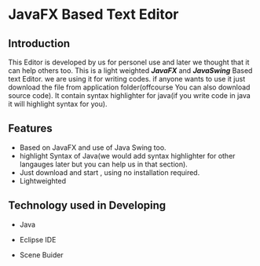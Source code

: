 JavaFX Based Text Editor
=========================

Introduction
------------

This Editor is developed by us for personel use and later we thought that it can help others too.
This is a light weighted **_JavaFX_** and **_JavaSwing_** Based text Editor. we are using it for writing codes. if anyone wants to use it just download   the
file from application folder(offcourse You can also download source code). It contain syntax highlighter for java(if you write code in java it will highlight syntax for you).

Features
--------
* Based on JavaFX and use of Java Swing too.
* highlight Syntax of Java(we would add syntax highlighter for other langauges later but you can help us in that section).
* Just download and start , using no installation required.
* Lightweighted

Technology used in Developing
-----------------------------

* Java

* Eclipse IDE

* Scene Buider
